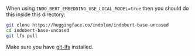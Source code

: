 
When using `INDO_BERT_EMBEDDING_USE_LOCAL_MODEL=true` then you should do this inside this directory:

```bash
git clone https://huggingface.co/indolem/indobert-base-uncased
cd indobert-base-uncased
git lfs pull
```

Make sure you have [git-lfs](https://git-lfs.github.com/) installed.
